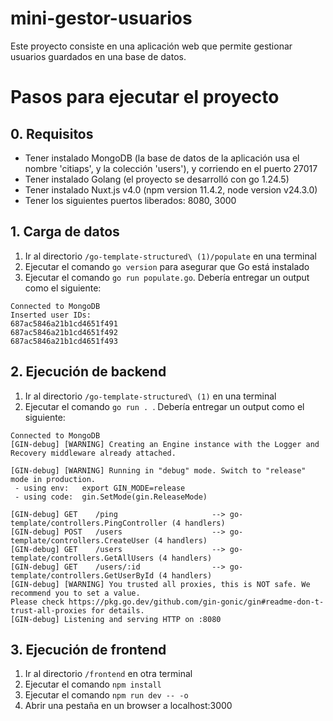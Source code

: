 # mini-gestor-usuarios


Este proyecto consiste en una aplicación web que permite gestionar usuarios guardados en una base de datos.

# Pasos para ejecutar el proyecto

## 0. Requisitos

- Tener instalado MongoDB (la base de datos de la aplicación usa el nombre 'citiaps', y la colección 'users'), y corriendo en el puerto 27017
- Tener instalado Golang (el proyecto se desarrolló con go 1.24.5)
- Tener instalado Nuxt.js v4.0 (npm version 11.4.2, node version v24.3.0)
- Tener los siguientes puertos liberados: 8080, 3000

## 1. Carga de datos

1. Ir al directorio ```/go-template-structured\ (1)/populate``` en una terminal
2. Ejecutar el comando ```go version``` para asegurar que Go está instalado
3. Ejecutar el comando ```go run populate.go```. Debería entregar un output como el siguiente:
```plaintext
Connected to MongoDB
Inserted user IDs:
687ac5846a21b1cd4651f491
687ac5846a21b1cd4651f492
687ac5846a21b1cd4651f493
```
## 2. Ejecución de backend

1. Ir al directorio ```/go-template-structured\ (1)``` en una terminal
2. Ejecutar el comando ```go run . ```. Debería entregar un output como el siguiente:
```plaintext
Connected to MongoDB
[GIN-debug] [WARNING] Creating an Engine instance with the Logger and Recovery middleware already attached.

[GIN-debug] [WARNING] Running in "debug" mode. Switch to "release" mode in production.
 - using env:   export GIN_MODE=release
 - using code:  gin.SetMode(gin.ReleaseMode)

[GIN-debug] GET    /ping                     --> go-template/controllers.PingController (4 handlers)
[GIN-debug] POST   /users                    --> go-template/controllers.CreateUser (4 handlers)
[GIN-debug] GET    /users                    --> go-template/controllers.GetAllUsers (4 handlers)
[GIN-debug] GET    /users/:id                --> go-template/controllers.GetUserById (4 handlers)
[GIN-debug] [WARNING] You trusted all proxies, this is NOT safe. We recommend you to set a value.
Please check https://pkg.go.dev/github.com/gin-gonic/gin#readme-don-t-trust-all-proxies for details.
[GIN-debug] Listening and serving HTTP on :8080
```

## 3. Ejecución de frontend

1. Ir al directorio ```/frontend``` en otra terminal
2. Ejecutar el comando ```npm install```
3. Ejecutar el comando  ```npm run dev -- -o```
4. Abrir una pestaña en un browser a localhost:3000

